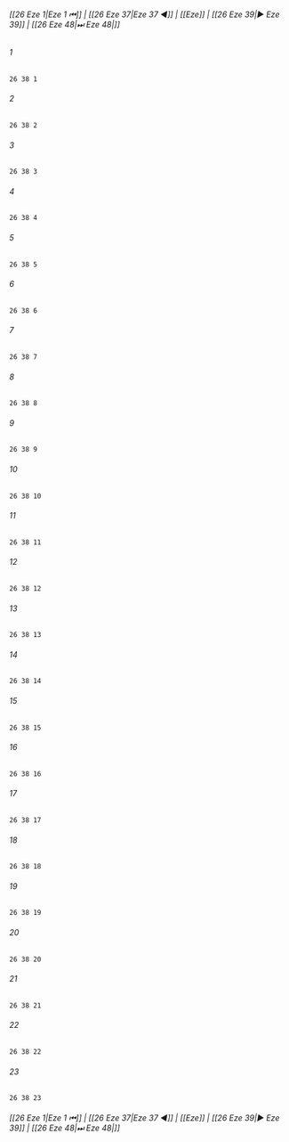 
###### [[26 Eze 1|Eze 1 ⏮]] | [[26 Eze 37|Eze 37 ◀]] | [[Eze]] | [[26 Eze 39|▶ Eze 39]] | [[26 Eze 48|⏭ Eze 48|]]

###### 1
``` verse
26 38 1 
```
###### 2
``` verse
26 38 2 
```
###### 3
``` verse
26 38 3 
```
###### 4
``` verse
26 38 4 
```
###### 5
``` verse
26 38 5 
```
###### 6
``` verse
26 38 6 
```
###### 7
``` verse
26 38 7 
```
###### 8
``` verse
26 38 8 
```
###### 9
``` verse
26 38 9 
```
###### 10
``` verse
26 38 10 
```
###### 11
``` verse
26 38 11 
```
###### 12
``` verse
26 38 12 
```
###### 13
``` verse
26 38 13 
```
###### 14
``` verse
26 38 14 
```
###### 15
``` verse
26 38 15 
```
###### 16
``` verse
26 38 16 
```
###### 17
``` verse
26 38 17 
```
###### 18
``` verse
26 38 18 
```
###### 19
``` verse
26 38 19 
```
###### 20
``` verse
26 38 20 
```
###### 21
``` verse
26 38 21 
```
###### 22
``` verse
26 38 22 
```
###### 23
``` verse
26 38 23 
```

###### [[26 Eze 1|Eze 1 ⏮]] | [[26 Eze 37|Eze 37 ◀]] | [[Eze]] | [[26 Eze 39|▶ Eze 39]] | [[26 Eze 48|⏭ Eze 48|]]

